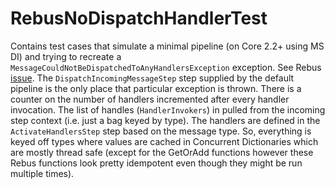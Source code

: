 # RebusNoDispatchHandlerTest
Contains test cases that simulate a minimal pipeline (on Core 2.2+ using MS DI) and trying to recreate a `MessageCouldNotBeDispatchedToAnyHandlersException` exception.  See Rebus [issue](https://github.com/rebus-org/Rebus/issues/770).  The `DispatchIncomingMessageStep` step supplied by the default pipeline is the only place that particular exception is thrown.  There is a counter on the number of handlers incremented after every handler invocation.  The list of handles (`HandlerInvokers`) in pulled from the incoming step context (i.e. just a bag keyed by type).  The handlers are defined in the `ActivateHandlersStep` step based on the message type.  So, everything is keyed off types where values are cached in Concurrent Dictionaries which are mostly thread safe (except for the GetOrAdd functions however these Rebus functions look pretty idempotent even though they might be run multiple times).
